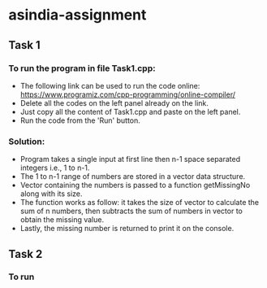 # asindia-assignment

## Task 1
 ### To run the program in file Task1.cpp:
 - The following link can be used to run the code online: https://www.programiz.com/cpp-programming/online-compiler/
 - Delete all the codes on the left panel already on the link. 
 - Just copy all the content of Task1.cpp and paste on the left panel.
 - Run the code from the 'Run' button.
 ### Solution:
 - Program takes a single input at first line then n-1 space separated integers i.e., 1 to n-1.
 - The 1 to n-1 range of numbers are stored in a vector data structure.
 - Vector containing the numbers is passed to a function getMissingNo along with its size.
 - The function works as follow: it takes the size of vector to calculate the sum of n numbers, then subtracts the sum of numbers in vector to obtain the missing value.
 - Lastly, the missing number is returned to print it on the console.

## Task 2
 ### To run
